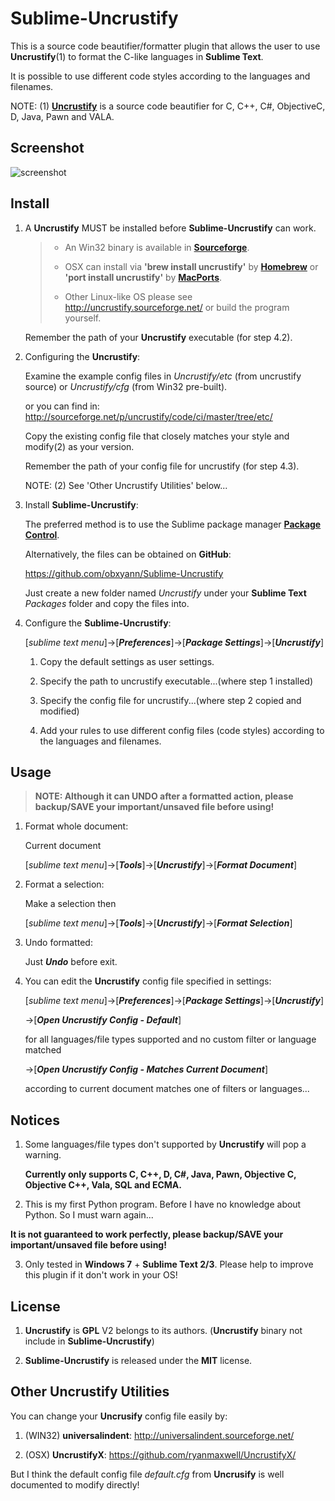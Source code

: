 # Sublime-Uncrustify

This is a source code beautifier/formatter plugin that allows the user to use **Uncrustify**(1) to format the C-like languages in **Sublime Text**.

It is possible to use different code styles according to the languages and filenames.

NOTE: (1) [**Uncrustify**](http://uncrustify.sourceforge.net/) is a source code beautifier for C, C++, C#, ObjectiveC, D, Java, Pawn and VALA.

## Screenshot

![screenshot](https://raw.github.com/obxyann/Sublime-Uncrustify/master/Screenshot.gif)

## Install

1. A **Uncrustify** MUST be installed before **Sublime-Uncrustify** can work.

   >- An Win32 binary is available in [**Sourceforge**](http://sourceforge.net/projects/uncrustify/files/).
   >
   >- OSX can install via **'brew install uncrustify'** by [**Homebrew**](http://brew.sh/) or **'port install uncrustify'** by [**MacPorts**](https://www.macports.org/).
   >
   >- Other Linux-like OS please see http://uncrustify.sourceforge.net/ or build the program yourself.

   Remember the path of your **Uncrustify** executable (for step 4.2).

2. Configuring the **Uncrustify**:

    Examine the example config files in *Uncrustify/etc* (from uncrustify source) or *Uncrustify/cfg* (from Win32 pre-built).

    or you can find in:
    http://sourceforge.net/p/uncrustify/code/ci/master/tree/etc/

    Copy the existing config file that closely matches your style and modify(2) as your version.

    Remember the path of your config file for uncrustify (for step 4.3).

    NOTE: (2) See 'Other Uncrustify Utilities' below...

3. Install **Sublime-Uncrustify**:

    The preferred method is to use the Sublime package manager [**Package Control**](https://packagecontrol.io/).

    Alternatively, the files can be obtained on **GitHub**:

    https://github.com/obxyann/Sublime-Uncrustify

    Just create a new folder named *Uncrustify* under your **Sublime Text** *Packages* folder and copy the files into.

4. Configure the **Sublime-Uncrustify**:

    [*sublime text menu*]->[***Preferences***]->[***Package Settings***]->[***Uncrustify***]

    1. Copy the default settings as user settings.

    2. Specify the path to uncrustify executable...(where step 1 installed)

    3. Specify the config file for uncrustify...(where step 2 copied and modified)

    4. Add your rules to use different config files (code styles) according to the languages and filenames.

## Usage

> **NOTE: Although it can UNDO after a formatted action, please backup/SAVE your important/unsaved file before using!**

1. Format whole document:

    Current document

    [*sublime text menu*]->[***Tools***]->[***Uncrustify***]->[***Format Document***]

2. Format a selection:

    Make a selection then

    [*sublime text menu*]->[***Tools***]->[***Uncrustify***]->[***Format Selection***]

3. Undo formatted:

    Just ***Undo*** before exit.

4. You can edit the **Uncrustify** config file specified in settings:

    [*sublime text menu*]->[***Preferences***]->[***Package Settings***]->[***Uncrustify***]

    ->[***Open Uncrustify Config - Default***]

      for all languages/file types supported and no custom filter or language matched

    ->[***Open Uncrustify Config - Matches Current Document***]

      according to current document matches one of filters or languages...

## Notices

1. Some languages/file types don't supported by **Uncrustify** will pop a warning.

   **Currently only supports C, C++, D, C#, Java, Pawn, Objective C, Objective C++, Vala, SQL and ECMA.**

2. This is my first Python program. Before I have no knowledge about Python. So I must warn again...

  **It is not guaranteed to work perfectly, please backup/SAVE your important/unsaved file before using!**

3. Only tested in **Windows 7** + **Sublime Text 2/3**. Please help to improve this plugin if it don't work in your OS!

## License

1. **Uncrustify** is **GPL** V2 belongs to its authors. (**Uncrustify** binary not include in **Sublime-Uncrustify**)

2. **Sublime-Uncrustify** is released under the **MIT** license.

## Other Uncrustify Utilities

You can change your **Uncrusify** config file easily by:

1. (WIN32) **universalindent**: http://universalindent.sourceforge.net/

2. (OSX) **UncrustifyX**: https://github.com/ryanmaxwell/UncrustifyX/

But I think the default config file *default.cfg* from **Uncrusify** is well documented to modify directly!
